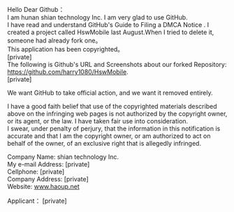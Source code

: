 Hello Dear Github：  
I am hunan shian technology Inc. I am very glad to use GitHub.   
I have read and understand GitHub's Guide to Filing a DMCA Notice  . 
I created a project called HswMobile last August.When I tried to delete it, someone had already fork one。   
This application has been copyrighted。   
[private]  
The following is Github's URL and Screenshots about our forked Repository:   
https://github.com/harry1080/HswMobile.   
[private]

We want GitHub to take official action, and we want it removed entirely.

I have a good faith belief that use of the copyrighted materials described above on the infringing web pages is not authorized by the copyright owner, or its agent, or the law. I have taken fair use into consideration.   
I swear, under penalty of perjury, that the information in this notification is accurate and that I am the copyright owner, or am authorized to act on behalf of the owner, of an exclusive right that is allegedly infringed.

Company Name: shian technology Inc.   
My e-mail Address: [private]  
Cellphone: [private]  
Company Address: [private]   
Website: www.haoup.net

Applicant： [private]
